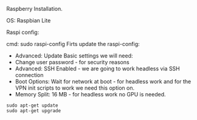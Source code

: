 Raspberry Installation.

OS: Raspbian Lite

Raspi config: 

cmd: sudo raspi-config
Firts update the raspi-config:
* Advanced: Update
Basic settings we will need:
* Change user password - for security reasons
* Advanced: SSH Enabled - we are going to work headless via SSH connection
* Boot Options: Wait for network at boot - for headless work and for the VPN init scripts to work we need this option on.
* Memory Split: 16 MB - for headless work no GPU is needed.

````
sudo apt-get update
sudo apt-get upgrade
````
